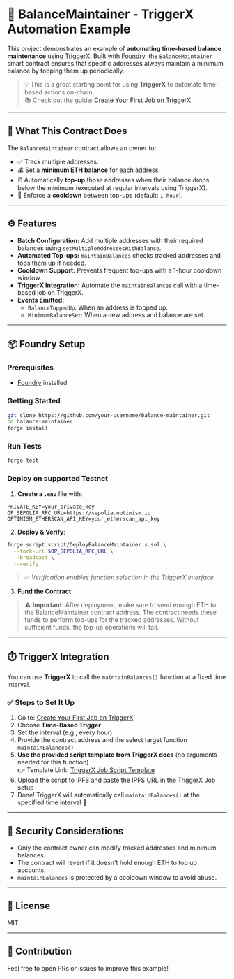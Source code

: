 # 🔄 BalanceMaintainer - TriggerX Automation Example

This project demonstrates an example of **automating time-based balance maintenance** using [TriggerX](https://www.triggerx.network/). Built with [Foundry](https://book.getfoundry.sh/), the `BalanceMaintainer` smart contract ensures that specific addresses always maintain a minimum balance by topping them up periodically.

> 💡 This is a great starting point for using **TriggerX** to automate time-based actions on-chain.  
> 📚 Check out the guide: [Create Your First Job on TriggerX](https://triggerx.gitbook.io/triggerx-docs/create-your-first-job)

---

## 🧠 What This Contract Does

The `BalanceMaintainer` contract allows an owner to:

- ✅ Track multiple addresses.
- 💰 Set a **minimum ETH balance** for each address.
- ⏰ Automatically **top-up** those addresses when their balance drops below the minimum (executed at regular intervals using TriggerX).
- 🔁 Enforce a **cooldown** between top-ups (default: `1 hour`).

---

## ⚙️ Features

- **Batch Configuration:** Add multiple addresses with their required balances using `setMultipleAddressesWithBalance`.
- **Automated Top-ups:** `maintainBalances` checks tracked addresses and tops them up if needed.
- **Cooldown Support:** Prevents frequent top-ups with a 1-hour cooldown window.
- **TriggerX Integration:** Automate the `maintainBalances` call with a time-based job on TriggerX.
- **Events Emitted:**
  - `BalanceToppedUp`: When an address is topped up.
  - `MinimumBalanceSet`: When a new address and balance are set.

---

## 📦 Foundry Setup

### Prerequisites

- [Foundry](https://book.getfoundry.sh/getting-started/installation) installed

### Getting Started

```bash
git clone https://github.com/your-username/balance-maintainer.git
cd balance-maintainer
forge install
```

### Run Tests

```bash
forge test
```

### Deploy on supported Testnet

1. **Create a `.env`** file with:

```env
PRIVATE_KEY=your_private_key
OP_SEPOLIA_RPC_URL=https://sepolia.optimism.io
OPTIMISM_ETHERSCAN_API_KEY=your_etherscan_api_key
```

2. **Deploy & Verify**:

```bash
forge script script/DeployBalanceMaintainer.s.sol \
  --fork-url $OP_SEPOLIA_RPC_URL \
  --broadcast \
  --verify
```

> ✅ *Verification enables function selection in the TriggerX interface.*

3. **Fund the Contract**:
   
> ⚠️ **Important**: After deployment, make sure to send enough ETH to the BalanceMaintainer contract address. The contract needs these funds to perform top-ups for the tracked addresses. Without sufficient funds, the top-up operations will fail.

---

## ⏱️ TriggerX Integration

You can use **TriggerX** to call the `maintainBalances()` function at a fixed time interval.

### ✅ Steps to Set It Up

1. Go to: [Create Your First Job on TriggerX](https://triggerx.gitbook.io/triggerx-docs/create-your-first-job)
2. Choose **Time-Based Trigger**
3. Set the interval (e.g., every hour)
4. Provide the contract address and the select target function `maintainBalances()`  
5. **Use the provided script template from TriggerX docs** (no arguments needed for this function)  
   👉 Template Link: [TriggerX Job Script Template](https://triggerx.gitbook.io/triggerx-docs/create-your-first-job#template)
6. Upload the script to IPFS and paste the IPFS URL in the TriggerX Job setup
7. Done! TriggerX will automatically call `maintainBalances()` at the specified time interval 🎯

---

## 🔐 Security Considerations

- Only the contract owner can modify tracked addresses and minimum balances.
- The contract will revert if it doesn't hold enough ETH to top up accounts.
- `maintainBalances` is protected by a cooldown window to avoid abuse.

---

## 📜 License

MIT

---

## 🙌 Contribution

Feel free to open PRs or issues to improve this example!

